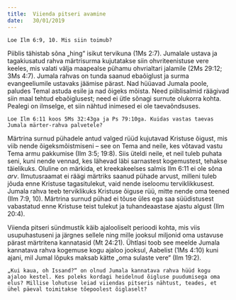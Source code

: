 ```yaml
---
title:  Viienda pitseri avamine
date:   30/01/2019
---
```


`Loe Ilm 6:9, 10. Mis siin toimub?`

Piiblis tähistab sõna „hing“ isikut tervikuna (1Ms 2:7). Jumalale ustava ja tagakiusatud rahva märtrisurma kujutatakse siin ohvriteenistuse vere keeles, mis valati välja maapealse pühamu ohvrialtari jalamile (2Ms 29:12; 3Ms 4:7). Jumala rahvas on tunda saanud ebaõiglust ja surma evangeeliumile ustavaks jäämise pärast. Nad hüüavad Jumala poole, paludes Temal astuda esile ja nad õigeks mõista. Need piiblisalmid räägivad siin maal tehtud ebaõiglusest; need ei ütle sõnagi surnute olukorra kohta. Pealegi on ilmselge, et siin nähtud inimesed ei ole taevaõndsuses.

`Loe Ilm 6:11 koos 5Ms 32:43ga ja Ps 79:10ga. Kuidas vastas taevas Jumala märter-rahva palvetele?`

Märtrina surnud pühadele antud valged rüüd kujutavad Kristuse õigust, mis viib nende õigeksmõistmiseni – see on Tema and neile, kes võtavad vastu Tema armu pakkumise (Ilm 3:5; 19:8). Siis üteldi neile, et neil tuleb puhata seni, kuni nende vennad, kes lähevad läbi sarnastest kogemustest, tehakse täielikuks. Oluline on märkida, et kreekakeelses salmis Ilm 6:11 ei ole sõna _arv_. Ilmutusraamat ei räägi märtriks saanud pühade arvust, milleni tuleb jõuda enne Kristuse tagasitulekut, vaid nende iseloomu terviklikkusest. Jumala rahva teeb terviklikuks Kristuse õiguse rüü, mitte nende oma teened (Ilm 7:9, 10). Märtrina surnud pühad ei tõuse üles ega saa süüdistusest vabastatud enne Kristuse teist tulekut ja tuhandeaastase ajastu algust (Ilm 20:4).

Viienda pitseri sündmustik käib ajalooliselt perioodi kohta, mis viis usupuhastuseni ja järgnes sellele ning mille jooksul miljonid oma ustavuse pärast märtritena kannatasid (Mt 24:21). Ühtlasi toob see meelde Jumala kannatava rahva kogemuse kogu ajaloo jooksul, Aabelist (1Ms 4:10) kuni ajani, mil Jumal lõpuks maksab kätte „oma sulaste vere“ (Ilm 19:2).

`„Kui kaua, oh Issand?“ on olnud Jumala kannatava rahva hüüd kogu ajaloo kestel. Kes poleks kordagi heidelnud õigluse puudumisega oma elus? Millise lohutuse leiad viiendas pitseris nähtust, teades, et ühel päeval toimitakse tõepoolest õiglaselt?`
